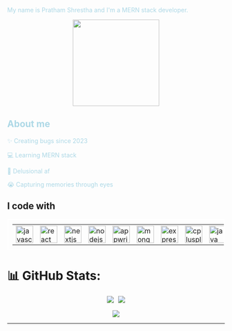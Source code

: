 <!DOCTYPE html>
<html lang="en">
<head>
  <meta charset="UTF-8" />
  <title>About Pratham Shrestha</title>
  <style>
   
    body {
      -webkit-user-select: none;  
      -moz-user-select: none;     
      -ms-user-select: none;      
      user-select: none;         
      background-color: #121212;
      color: #ADD8E6;
      font-family: Arial, sans-serif;
      padding: 20px;
    }

    
  </style>
</head>
<body>

<p align="left" style="color: #ADD8E6;">
  My name is Pratham Shrestha and I'm a MERN stack developer.
</p>
<div align="center">
  <img height="200" src="https://private-user-images.githubusercontent.com/74038190/242390524-0c7eb6ed-663b-4ce4-bfbd-18239a38ba1b.gif" />
</div>

<h2 align="left" style="color: #ADD8E6;">About me</h2>

<p align="left" style="color: #ADD8E6;">✨ Creating bugs since 2023</p>
<p align="left" style="color: #ADD8E6;">💻 Learning MERN stack</p>
<p align="left" style="color: #ADD8E6;">🤖 Delusional af</p>
<p align="left" style="color: #ADD8E6;">😭 Capturing memories through eyes</p>

<h2 align="left">I code with</h2>

<table align="center" style="border: 2px solid white; padding: 10px;">
  <tr>
    <td><img src="https://cdn.jsdelivr.net/gh/devicons/devicon/icons/javascript/javascript-original.svg" height="40" alt="javascript logo" /></td>
    <td><img src="https://cdn.jsdelivr.net/gh/devicons/devicon/icons/react/react-original.svg" height="40" alt="react logo" /></td>
    <td><img src="https://cdn.jsdelivr.net/gh/devicons/devicon/icons/nextjs/nextjs-original.svg" height="40" alt="nextjs logo" /></td>
    <td><img src="https://cdn.jsdelivr.net/gh/devicons/devicon/icons/nodejs/nodejs-original.svg" height="40" alt="nodejs logo" /></td>
    <td><img src="https://cdn.jsdelivr.net/gh/devicons/devicon/icons/appwrite/appwrite-original.svg" height="40" alt="appwrite logo" /></td>
    <td><img src="https://cdn.jsdelivr.net/gh/devicons/devicon/icons/mongodb/mongodb-original.svg" height="40" alt="mongodb logo" /></td>
    <td><img src="https://cdn.jsdelivr.net/gh/devicons/devicon/icons/express/express-original.svg" height="40" alt="express logo" /></td>
    <td><img src="https://cdn.jsdelivr.net/gh/devicons/devicon/icons/cplusplus/cplusplus-original.svg" height="40" alt="cplusplus logo" /></td>
    <td><img src="https://cdn.jsdelivr.net/gh/devicons/devicon/icons/java/java-original.svg" height="40" alt="java logo" /></td>
  </tr>
</table>

<h1>📊 GitHub Stats:</h1>

<div align="center">
  <div style="display: flex; justify-content: center; gap: 10px; flex-wrap: wrap;">
    <img src="https://github-readme-stats.vercel.app/api?username=PrathamShrestha69&theme=dark&hide_border=false&include_all_commits=false&count_private=false" />
    <img src="https://github-readme-stats.vercel.app/api/top-langs/?username=PrathamShrestha69&theme=dark&hide_border=false&include_all_commits=false&count_private=false&layout=compact" />
  </div>
  <br/>
  <img src="https://nirzak-streak-stats.vercel.app/?user=PrathamShrestha69&theme=dark&hide_border=false" />
</div>

<hr />

<script>
  // Disable right-click context menu
  document.addEventListener('contextmenu', e => e.preventDefault());

  // Disable Ctrl+C and Ctrl+X to prevent copying via keyboard
  document.addEventListener('keydown', function(event) {
    if ((event.ctrlKey || event.metaKey) && (event.key === 'c' || event.key === 'x')) {
      event.preventDefault();
      alert('Copying is disabled on this page.');
    }
  });
</script>

</body>
</html>

